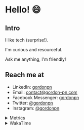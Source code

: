 # Hello! 😄

## Intro

I like tech (surprise!).

I'm curious and resourceful.

Ask me anything, I'm friendly!

## Reach me at

- LinkedIn: [gordonpn](https://www.linkedin.com/in/gordonpn/)
- Email: [contact@gordon-pn.com](mailto:contact@gordon-pn.com)
- Facebook Messenger: [gordonpn](https://www.messenger.com/t/Gordonpn)
- Twitter: [@gordonpn](https://twitter.com/Gordonpn)
- Instagram: [@gordonpn](https://www.instagram.com/gordonpn/)

<details>
  <summary>Metrics</summary>

  <img align="center" src="https://github.com/gordonpn/gordonpn/blob/master/github-metrics.svg" alt="GitHub Metrics">

</details>

<details>
  <summary>WakaTime</summary>

  <!--START_SECTION:waka-->
📊 **This Week I Spent My Time On** 

```text
💬 Programming Languages: 
Java                     5 hrs 23 mins       ███████████████░░░░░░░░░░   59.05 % 
Brazil Dependency Config 2 hrs 23 mins       ███████░░░░░░░░░░░░░░░░░░   26.09 % 
XML                      32 mins             █░░░░░░░░░░░░░░░░░░░░░░░░   05.99 % 
TypeScript               22 mins             █░░░░░░░░░░░░░░░░░░░░░░░░   04.15 % 
INI                      15 mins             █░░░░░░░░░░░░░░░░░░░░░░░░   02.76 % 

🔥 Editors: 
IntelliJ IDEA            9 hrs 8 mins        █████████████████████████   100.00 % 
```


 Last Updated on 31/07/2024 10:16:48 UTC
<!--END_SECTION:waka-->
</details>
